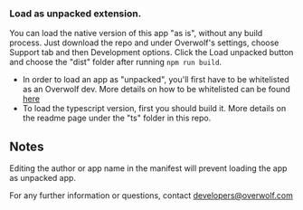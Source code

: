 ### Load as unpacked extension.

You can load the native version of this app "as is", without any build process. Just download the repo and under Overwolf's settings, choose Support tab and then Development options. Click the Load unpacked button and choose the "dist" folder after running `npm run build`.

* In order to load an app as "unpacked", you'll first have to be whitelisted as an Overwolf dev. More details on how to be whitelisted can be found [here](https://overwolf.github.io/docs/start/sdk-introduction#whitelist-as-a-developer)
* To load the typescript version, first you should build it. More details on the readme page under the "ts" folder in this repo.

## Notes

Editing the author or app name in the manifest will prevent loading the app as unpacked app.

For any further information or questions, contact developers@overwolf.com
